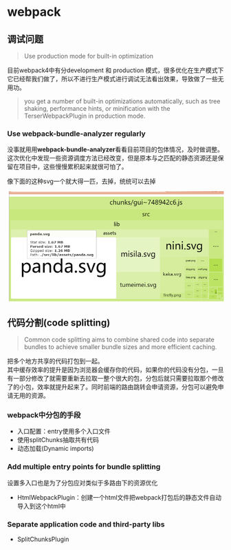 # webpack
## 调试问题
> Use production mode for built-in optimization

目前webpack4中有分development 和 production 模式，很多优化在生产模式下它已经帮我们做了，所以不进行生产模式进行调试无法看出效果，导致做了一些无用功。  

> you get a number of built-in optimizations automatically, such as tree shaking, performance hints, or minification with the TerserWebpackPlugin in production mode.

### Use webpack-bundle-analyzer regularly
没事就用用**webpack-bundle-analyzer**看看目前项目的包体情况，及时做调整。  
这次优化中发现一些资源调度方法已经改变，但是原本与之匹配的静态资源还是保留在项目中，这些慢慢累积起来就很可怕了。  

像下面的这种svg一个就大得一匹，去掉，统统可以去掉

![](img/去除无用包.png)

## 代码分割(code splitting)
> Common code splitting aims to combine shared code into separate bundles to achieve smaller bundle sizes and more efficient caching.
 
把多个地方共享的代码打包到一起。  
其中缓存效率的提升是因为浏览器会缓存你的代码，如果你的代码没有分包，一旦有一部分修改了就需要重新去拉取一整个很大的包，分包后就只需要拉取那个修改了的小包，效率就提升起来了。同时前端的路由跳转会申请资源，分包可以避免申请无用的资源。

### webpack中分包的手段
- 入口配置：entry使用多个入口文件
- 使用splitChunks抽取共有代码
- 动态加载(Dynamic imports)

### Add multiple entry points for bundle splitting
设置多入口也是为了分包应对类似于多路由下的资源优化  

- HtmlWebpackPlugin：创建一个html文件把webpack打包后的静态文件自动导入到这个html中

### Separate application code and third-party libs
- SplitChunksPlugin